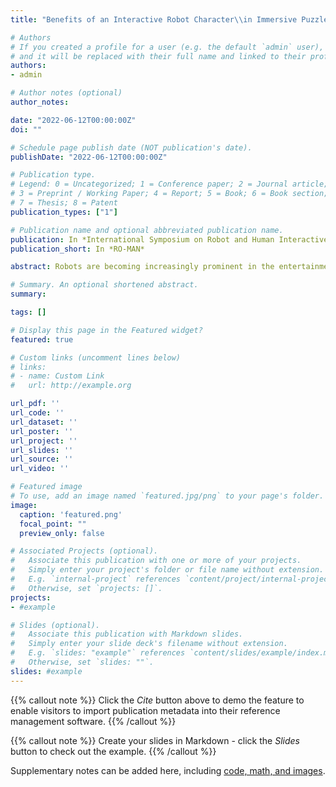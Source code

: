 ```yaml
---
title: "Benefits of an Interactive Robot Character\\in Immersive Puzzle Games"

# Authors
# If you created a profile for a user (e.g. the default `admin` user), write the username (folder name) here 
# and it will be replaced with their full name and linked to their profile.
authors:
- admin

# Author notes (optional)
author_notes:

date: "2022-06-12T00:00:00Z"
doi: ""

# Schedule page publish date (NOT publication's date).
publishDate: "2022-06-12T00:00:00Z"

# Publication type.
# Legend: 0 = Uncategorized; 1 = Conference paper; 2 = Journal article;
# 3 = Preprint / Working Paper; 4 = Report; 5 = Book; 6 = Book section;
# 7 = Thesis; 8 = Patent
publication_types: ["1"]

# Publication name and optional abbreviated publication name.
publication: In *International Symposium on Robot and Human Interactive Communication (RO-MAN)*
publication_short: In *RO-MAN*

abstract: Robots are becoming increasingly prominent in the entertainment sphere, where they interact with guests in themed environments to tell stories, often in place of human characters. To evaluate the potential benefits of robots in these contexts compared to humans, we created an interactive puzzle game where either a robot or a human actor served as a diegetic ``game guide'' character that is both a cooperative partner and an omniscient game master. In the game, participants solve a crime mystery by asking the game guide for information to complete tasks and for hints to solve puzzles. We conducted a between-subjects study ($n=42$) to investigate how players' game experiences differed when the game guide was a human compared to a robot. Our results show that participants playing with a robot had more fun, felt less awkward and judged, and felt more connected with the robot while solving tasks compared to participants playing with a human. These results suggest that robots can be effective alternatives to human actors in broader contexts such as immersive entertainment spaces (e.g. escape rooms) to provide greater enjoyment and promote more social interaction with in-game characters.

# Summary. An optional shortened abstract.
summary: 

tags: []

# Display this page in the Featured widget?
featured: true

# Custom links (uncomment lines below)
# links:
# - name: Custom Link
#   url: http://example.org

url_pdf: ''
url_code: ''
url_dataset: ''
url_poster: ''
url_project: ''
url_slides: ''
url_source: ''
url_video: ''

# Featured image
# To use, add an image named `featured.jpg/png` to your page's folder. 
image:
  caption: 'featured.png'
  focal_point: ""
  preview_only: false

# Associated Projects (optional).
#   Associate this publication with one or more of your projects.
#   Simply enter your project's folder or file name without extension.
#   E.g. `internal-project` references `content/project/internal-project/index.md`.
#   Otherwise, set `projects: []`.
projects:
- #example

# Slides (optional).
#   Associate this publication with Markdown slides.
#   Simply enter your slide deck's filename without extension.
#   E.g. `slides: "example"` references `content/slides/example/index.md`.
#   Otherwise, set `slides: ""`.
slides: #example
---
```


{{% callout note %}}
Click the *Cite* button above to demo the feature to enable visitors to import publication metadata into their reference management software.
{{% /callout %}}

{{% callout note %}}
Create your slides in Markdown - click the *Slides* button to check out the example.
{{% /callout %}}

Supplementary notes can be added here, including [code, math, and images](https://wowchemy.com/docs/writing-markdown-latex/).

